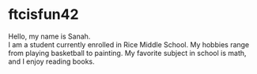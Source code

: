 # ftcisfun42
Hello, my name is Sanah.  
I am a student currently enrolled in Rice Middle School. 
My hobbies range from playing basketball to painting.
My favorite subject in school is math, and I enjoy reading books. 
